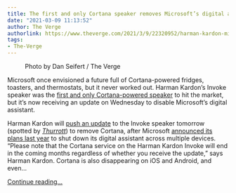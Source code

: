 ```yaml
---
title: The first and only Cortana speaker removes Microsoft’s digital assistant
date: "2021-03-09 11:13:52"
author: The Verge
authorlink: https://www.theverge.com/2021/3/9/22320952/harman-kardon-microsoft-cortana-integration-end-of-support
tags:
- The-Verge
---
```

<figure>
      <img alt="" src="https://cdn.vox-cdn.com/thumbor/bsjVHIUdWLcXO43ULdPwDdkvE5M=/0x0:2040x1360/1310x873/cdn.vox-cdn.com/uploads/chorus_image/image/68934324/dseifert_171018_2070_0003.0.jpg" />
        <figcaption>Photo by Dan Seifert / The Verge</figcaption>
    </figure>

  <p id="WRORN5">Microsoft once envisioned a future full of Cortana-powered fridges, toasters, and thermostats, but it never worked out. Harman Kardon’s Invoke speaker was the <a href="https://www.theverge.com/2017/10/20/16505468/harman-kardon-invoke-cortana-microsoft-smart-speaker-review">first and only Cortana-powered speaker</a> to hit the market, but it’s now receiving an update on Wednesday to disable Microsoft’s digital assistant.</p>
<p id="mhUZuj">Harman Kardon will <a href="https://support.harmankardon.com/us/en/howto/invoke-faq">push an update</a> to the Invoke speaker tomorrow (spotted by <a href="https://www.thurrott.com/smart-home/247923/harman-kardon-removes-cortana-from-invoke"><em>Thurrott</em></a>) to remove Cortana, after Microsoft <a href="https://www.theverge.com/2020/7/31/21349827/microsoft-cortana-shutdown-devices-ios-android">announced its plans last year</a> to shut down its digital assistant across multiple devices. “Please note that the Cortana service on the Harman Kardon Invoke will end in the coming months regardless of whether you receive the update,” says Harman Kardon. Cortana is also disappearing on iOS and Android, and even...</p>
  <p>
    <a href="https://www.theverge.com/2021/3/9/22320952/harman-kardon-microsoft-cortana-integration-end-of-support">Continue reading&hellip;</a>
  </p>